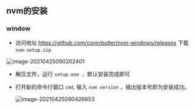 ## nvm的安装

### window

- 访问地址 https://github.com/coreybutler/nvm-windows/releases 下载 `nvm-setup.zip`

![image-20210425090202401](C:\Users\wukang\AppData\Roaming\Typora\typora-user-images\image-20210425090202401.png)

- 解压文件，运行 `setup.exe `，默认安装完成即可

- 打开新的命令行窗口 `cmd`, 输入 `nvm version` ，输出版本号即为安装成功。

    ![image-20210425090426653](C:\Users\wukang\AppData\Roaming\Typora\typora-user-images\image-20210425090426653.png)